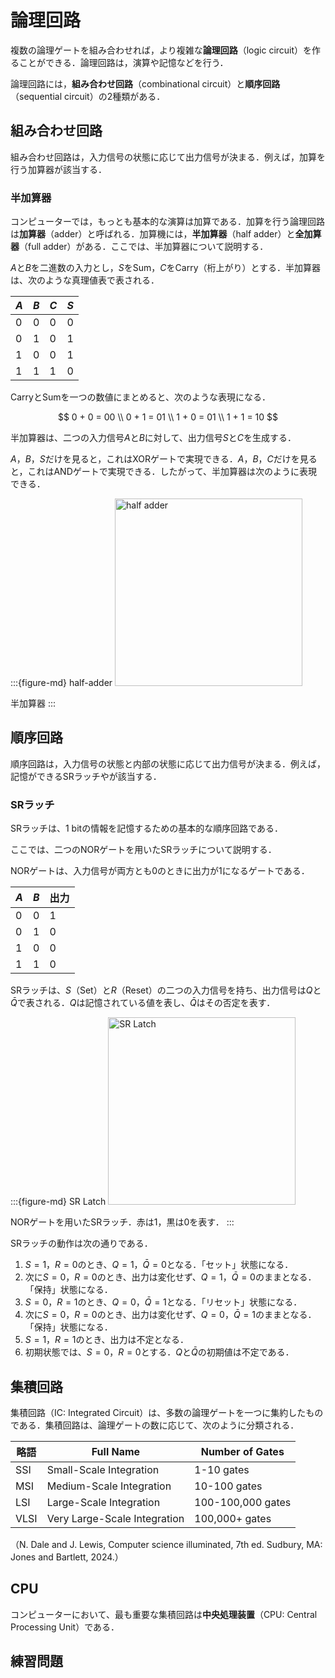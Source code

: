 # 論理回路

複数の論理ゲートを組み合わせれば，より複雑な**論理回路**（logic circuit）を作ることができる．論理回路は，演算や記憶などを行う．

論理回路には，**組み合わせ回路**（combinational circuit）と**順序回路**（sequential circuit）の2種類がある．

## 組み合わせ回路

組み合わせ回路は，入力信号の状態に応じて出力信号が決まる．例えば，加算を行う加算器が該当する．

### 半加算器

コンピューターでは，もっとも基本的な演算は加算である．加算を行う論理回路は**加算器**（adder）と呼ばれる．加算機には，**半加算器**（half adder）と**全加算器**（full adder）がある．ここでは、半加算器について説明する．

$A$と$B$を二進数の入力とし，$S$をSum，$C$をCarry（桁上がり）とする．半加算器は、次のような真理値表で表される．

| $A$ | $B$ | $C$ | $S$ |
| --- | --- | --- | --- |
| 0   | 0   | 0   | 0   |
| 0   | 1   | 0   | 1   |
| 1   | 0   | 0   | 1   |
| 1   | 1   | 1   | 0   |

CarryとSumを一つの数値にまとめると、次のような表現になる．

$$
0 + 0 = 00 \\
0 + 1 = 01 \\
1 + 0 = 01 \\
1 + 1 = 10
$$

半加算器は、二つの入力信号$A$と$B$に対して、出力信号$S$と$C$を生成する．

$A$，$B$，$S$だけを見ると，これはXORゲートで実現できる．$A$，$B$，$C$だけを見ると，これはANDゲートで実現できる．したがって、半加算器は次のように表現できる．

:::{figure-md} half-adder
<img src="https://upload.wikimedia.org/wikipedia/commons/d/d9/Half_Adder.svg" alt="half adder" width="300px">

半加算器
:::

## 順序回路

順序回路は，入力信号の状態と内部の状態に応じて出力信号が決まる．例えば，記憶ができるSRラッチやが該当する．

### SRラッチ

SRラッチは、1 bitの情報を記憶するための基本的な順序回路である．

ここでは、二つのNORゲートを用いたSRラッチについて説明する．

NORゲートは、入力信号が両方とも0のときに出力が1になるゲートである．

| $A$ | $B$ | 出力 |
| --- | --- | ---- |
| 0   | 0   | 1    |
| 0   | 1   | 0    |
| 1   | 0   | 0    |
| 1   | 1   | 0    |

SRラッチは、$S$（Set）と$R$（Reset）の二つの入力信号を持ち、出力信号は$Q$と$\bar{Q}$で表される．$Q$は記憶されている値を表し、$\bar{Q}$はその否定を表す．

:::{figure-md} SR Latch
<img src="https://upload.wikimedia.org/wikipedia/commons/c/c6/R-S_mk2.gif" alt="SR Latch" width="300px">

NORゲートを用いたSRラッチ．赤は1，黒は0を表す．
:::


SRラッチの動作は次の通りである．

1. $S = 1$，$R = 0$のとき、$Q = 1$，$\bar{Q} = 0$となる．「セット」状態になる．
2. 次に$S = 0$，$R = 0$のとき、出力は変化せず、$Q = 1$，$\bar{Q} = 0$のままとなる．「保持」状態になる．
3. $S = 0$，$R = 1$のとき、$Q = 0$，$\bar{Q} = 1$となる．「リセット」状態になる．
4. 次に$S = 0$，$R = 0$のとき、出力は変化せず、$Q = 0$，$\bar{Q} = 1$のままとなる．「保持」状態になる．
5. $S = 1$，$R = 1$のとき、出力は不定となる．
6. 初期状態では、$S = 0$，$R = 0$とする．$Q$と$\bar{Q}$の初期値は不定である．

## 集積回路

集積回路（IC: Integrated Circuit）は、多数の論理ゲートを一つに集約したものである．集積回路は、論理ゲートの数に応じて、次のように分類される．

| 略語 | Full Name                    | Number of Gates   |
| ---- | ---------------------------- | ----------------- |
| SSI  | Small-Scale Integration      | 1-10 gates        |
| MSI  | Medium-Scale Integration     | 10-100 gates      |
| LSI  | Large-Scale Integration      | 100-100,000 gates |
| VLSI | Very Large-Scale Integration | 100,000+ gates    |

（N. Dale and J. Lewis, Computer science illuminated, 7th ed. Sudbury, MA: Jones and Bartlett, 2024.）

## CPU

コンピューターにおいて、最も重要な集積回路は**中央処理装置**（CPU: Central Processing Unit）である．


## 練習問題

